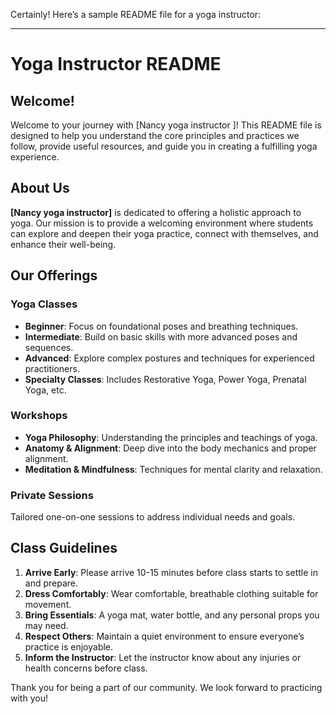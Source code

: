 Certainly! Here’s a sample README file for a yoga instructor:

---

# Yoga Instructor README

## Welcome!

Welcome to your journey with [Nancy yoga instructor ]! This README file is designed to help you understand the core principles and practices we follow, provide useful resources, and guide you in creating a fulfilling yoga experience.

## About Us

**[Nancy yoga instructor]** is dedicated to offering a holistic approach to yoga. Our mission is to provide a welcoming environment where students can explore and deepen their yoga practice, connect with themselves, and enhance their well-being.

## Our Offerings

### Yoga Classes
- **Beginner**: Focus on foundational poses and breathing techniques.
- **Intermediate**: Build on basic skills with more advanced poses and sequences.
- **Advanced**: Explore complex postures and techniques for experienced practitioners.
- **Specialty Classes**: Includes Restorative Yoga, Power Yoga, Prenatal Yoga, etc.

### Workshops
- **Yoga Philosophy**: Understanding the principles and teachings of yoga.
- **Anatomy & Alignment**: Deep dive into the body mechanics and proper alignment.
- **Meditation & Mindfulness**: Techniques for mental clarity and relaxation.

### Private Sessions
Tailored one-on-one sessions to address individual needs and goals.

## Class Guidelines

1. **Arrive Early**: Please arrive 10-15 minutes before class starts to settle in and prepare.
2. **Dress Comfortably**: Wear comfortable, breathable clothing suitable for movement.
3. **Bring Essentials**: A yoga mat, water bottle, and any personal props you may need.
4. **Respect Others**: Maintain a quiet environment to ensure everyone’s practice is enjoyable.
5. **Inform the Instructor**: Let the instructor know about any injuries or health concerns before class.
   
Thank you for being a part of our community. We look forward to practicing with you!

